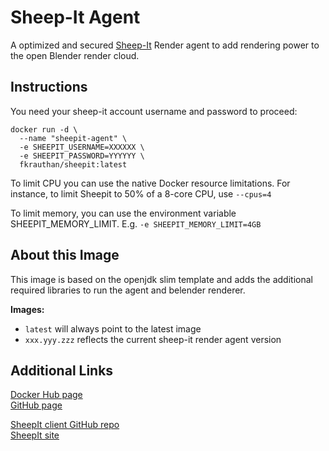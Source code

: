 Sheep-It Agent
==============

A optimized and secured [Sheep-It](https://www.sheepit-renderfarm.com/index.php) Render agent to add rendering power to the open Blender render cloud.


Instructions
------------

You need your sheep-it account username and password to proceed:

```
docker run -d \
  --name "sheepit-agent" \
  -e SHEEPIT_USERNAME=XXXXXX \
  -e SHEEPIT_PASSWORD=YYYYYY \
  fkrauthan/sheepit:latest
```

To limit CPU you can use the native Docker resource limitations.  For instance, to limit Sheepit to 50% of a 8-core CPU, use `--cpus=4`

To limit memory, you can use the environment variable SHEEPIT_MEMORY_LIMIT. E.g. `-e SHEEPIT_MEMORY_LIMIT=4GB`


About this Image
----------------

This image is based on the openjdk slim template and adds the additional required libraries to run the agent and belender renderer.

**Images:**
* `latest` will always point to the latest image
* `xxx.yyy.zzz` reflects the current sheep-it render agent version


Additional Links
----------------

[Docker Hub page](https://hub.docker.com/r/fkrauthan/sheepit/)  
[GitHub page](https://github.com/fkrauthan/sheepit-docker)

[SheepIt client GitHub repo](https://github.com/laurent-clouet/sheepit-client)  
[SheepIt site](https://www.sheepit-renderfarm.com/)

